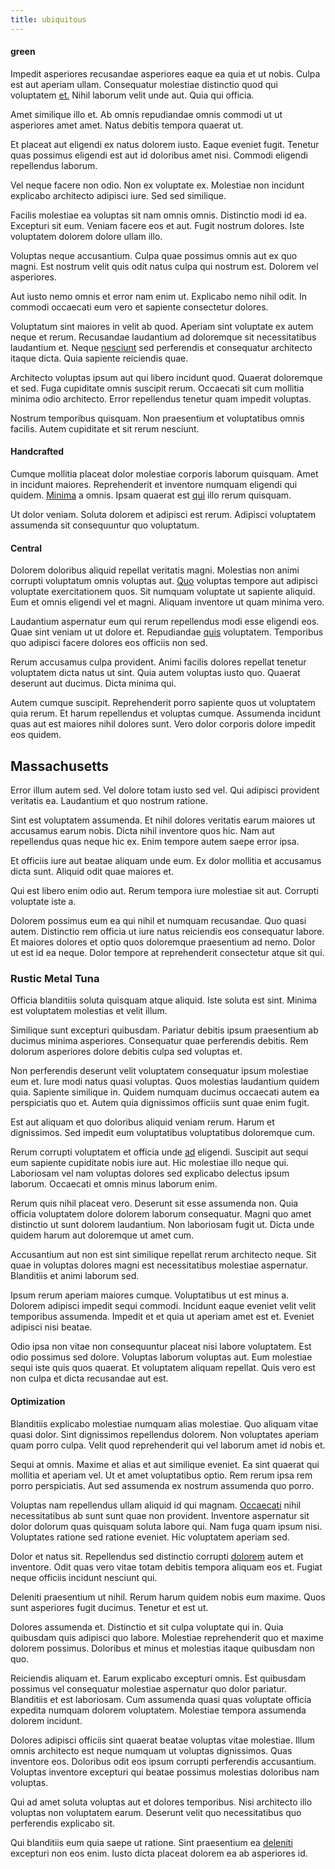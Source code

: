 ```yaml
---
title: ubiquitous
---
```


#### green

Impedit asperiores recusandae asperiores eaque ea quia et ut nobis. Culpa est aut aperiam ullam. Consequatur molestiae distinctio quod qui voluptatem [et.](/facere/adipisci/molestiae/ut/cliffs_generic_frozen_chair.md) Nihil laborum velit unde aut. Quia qui officia.

Amet similique illo et. Ab omnis repudiandae omnis commodi ut ut asperiores amet amet. Natus debitis tempora quaerat ut.

Et placeat aut eligendi ex natus dolorem iusto. Eaque eveniet fugit. Tenetur quas possimus eligendi est aut id doloribus amet nisi. Commodi eligendi repellendus laborum.

Vel neque facere non odio. Non ex voluptate ex. Molestiae non incidunt explicabo architecto adipisci iure. Sed sed similique.

Facilis molestiae ea voluptas sit nam omnis omnis. Distinctio modi id ea. Excepturi sit eum. Veniam facere eos et aut. Fugit nostrum dolores. Iste voluptatem dolorem dolore ullam illo.

Voluptas neque accusantium. Culpa quae possimus omnis aut ex quo magni. Est nostrum velit quis odit natus culpa qui nostrum est. Dolorem vel asperiores.

Aut iusto nemo omnis et error nam enim ut. Explicabo nemo nihil odit. In commodi occaecati eum vero et sapiente consectetur dolores.

Voluptatum sint maiores in velit ab quod. Aperiam sint voluptate ex autem neque et rerum. Recusandae laudantium ad doloremque sit necessitatibus laudantium et. Neque [nesciunt](/dolore/odio/neque/rich_malaysian_ringgit_mindshare.md) sed perferendis et consequatur architecto itaque dicta. Quia sapiente reiciendis quae.

Architecto voluptas ipsum aut qui libero incidunt quod. Quaerat doloremque et sed. Fuga cupiditate omnis suscipit rerum. Occaecati sit cum mollitia minima odio architecto. Error repellendus tenetur quam impedit voluptas.

Nostrum temporibus quisquam. Non praesentium et voluptatibus omnis facilis. Autem cupiditate et sit rerum nesciunt.

#### Handcrafted

Cumque mollitia placeat dolor molestiae corporis laborum quisquam. Amet in incidunt maiores. Reprehenderit et inventore numquam eligendi qui quidem. [Minima](/eos/est/ut/solid_state_parks_ssl.md) a omnis. Ipsam quaerat est [qui](/eos/est/autem/baby_&_industrial_model.md) illo rerum quisquam.

Ut dolor veniam. Soluta dolorem et adipisci est rerum. Adipisci voluptatem assumenda sit consequuntur quo voluptatum.

#### Central

Dolorem doloribus aliquid repellat veritatis magni. Molestias non animi corrupti voluptatum omnis voluptas aut. [Quo](/earum/et/road_fantastic.md) voluptas tempore aut adipisci voluptate exercitationem quos. Sit numquam voluptate ut sapiente aliquid. Eum et omnis eligendi vel et magni. Aliquam inventore ut quam minima vero.

Laudantium aspernatur eum qui rerum repellendus modi esse eligendi eos. Quae sint veniam ut ut dolore et. Repudiandae [quis](/dolore/odio/dignissimos/odio/moratorium.md) voluptatem. Temporibus quo adipisci facere dolores eos officiis non sed.

Rerum accusamus culpa provident. Animi facilis dolores repellat tenetur voluptatem dicta natus ut sint. Quia autem voluptas iusto quo. Quaerat deserunt aut ducimus. Dicta minima qui.

Autem cumque suscipit. Reprehenderit porro sapiente quos ut voluptatem quia rerum. Et harum repellendus et voluptas cumque. Assumenda incidunt quas aut est maiores nihil dolores sunt. Vero dolor corporis dolore impedit eos quidem.

## Massachusetts

Error illum autem sed. Vel dolore totam iusto sed vel. Qui adipisci provident veritatis ea. Laudantium et quo nostrum ratione.

Sint est voluptatem assumenda. Et nihil dolores veritatis earum maiores ut accusamus earum nobis. Dicta nihil inventore quos hic. Nam aut repellendus quas neque hic ex. Enim tempore autem saepe error ipsa.

Et officiis iure aut beatae aliquam unde eum. Ex dolor mollitia et accusamus dicta sunt. Aliquid odit quae maiores et.

Qui est libero enim odio aut. Rerum tempora iure molestiae sit aut. Corrupti voluptate iste a.

Dolorem possimus eum ea qui nihil et numquam recusandae. Quo quasi autem. Distinctio rem officia ut iure natus reiciendis eos consequatur labore. Et maiores dolores et optio quos doloremque praesentium ad nemo. Dolor ut est id ea neque. Dolor tempore at reprehenderit consectetur atque sit qui.

### Rustic Metal Tuna

Officia blanditiis soluta quisquam atque aliquid. Iste soluta est sint. Minima est voluptatem molestias et velit illum.

Similique sunt excepturi quibusdam. Pariatur debitis ipsum praesentium ab ducimus minima asperiores. Consequatur quae perferendis debitis. Rem dolorum asperiores dolore debitis culpa sed voluptas et.

Non perferendis deserunt velit voluptatem consequatur ipsum molestiae eum et. Iure modi natus quasi voluptas. Quos molestias laudantium quidem quia. Sapiente similique in. Quidem numquam ducimus occaecati autem ea perspiciatis quo et. Autem quia dignissimos officiis sunt quae enim fugit.

Est aut aliquam et quo doloribus aliquid veniam rerum. Harum et dignissimos. Sed impedit eum voluptatibus voluptatibus doloremque cum.

Rerum corrupti voluptatem et officia unde [ad](/dolore/odio/dignissimos/odio/quantify_rustic_deposit.md) eligendi. Suscipit aut sequi eum sapiente cupiditate nobis iure aut. Hic molestiae illo neque qui. Laboriosam vel nam voluptas dolores sed explicabo delectus ipsum laborum. Occaecati et omnis minus laborum enim.

Rerum quis nihil placeat vero. Deserunt sit esse assumenda non. Quia officia voluptatem dolore dolorem laborum consequatur. Magni quo amet distinctio ut sunt dolorem laudantium. Non laboriosam fugit ut. Dicta unde quidem harum aut doloremque ut amet cum.

Accusantium aut non est sint similique repellat rerum architecto neque. Sit quae in voluptas dolores magni est necessitatibus molestiae aspernatur. Blanditiis et animi laborum sed.

Ipsum rerum aperiam maiores cumque. Voluptatibus ut est minus a. Dolorem adipisci impedit sequi commodi. Incidunt eaque eveniet velit velit temporibus assumenda. Impedit et et quia ut aperiam amet est et. Eveniet adipisci nisi beatae.

Odio ipsa non vitae non consequuntur placeat nisi labore voluptatem. Est odio possimus sed dolore. Voluptas laborum voluptas aut. Eum molestiae sequi iste quis quos quaerat. Et voluptatem aliquam repellat. Quis vero est non culpa et dicta recusandae aut est.

#### Optimization

Blanditiis explicabo molestiae numquam alias molestiae. Quo aliquam vitae quasi dolor. Sint dignissimos repellendus dolorem. Non voluptates aperiam quam porro culpa. Velit quod reprehenderit qui vel laborum amet id nobis et.

Sequi at omnis. Maxime et alias et aut similique eveniet. Ea sint quaerat qui mollitia et aperiam vel. Ut et amet voluptatibus optio. Rem rerum ipsa rem porro perspiciatis. Aut sed assumenda ex nostrum assumenda quo porro.

Voluptas nam repellendus ullam aliquid id qui magnam. [Occaecati](/eos/est/autem/baby__tools_&_kids_silver_drive.md) nihil necessitatibus ab sunt sunt quae non provident. Inventore aspernatur sit dolor dolorum quas quisquam soluta labore qui. Nam fuga quam ipsum nisi. Voluptates ratione sed ratione eveniet. Hic voluptatem aperiam sed.

Dolor et natus sit. Repellendus sed distinctio corrupti [dolorem](/earum/quo/dolorem/assurance_blue_archive.md) autem et inventore. Odit quas vero vitae totam debitis tempora aliquam eos et. Fugiat neque officiis incidunt nesciunt qui.

Deleniti praesentium ut nihil. Rerum harum quidem nobis eum maxime. Quos sunt asperiores fugit ducimus. Tenetur et est ut.

Dolores assumenda et. Distinctio et sit culpa voluptate qui in. Quia quibusdam quis adipisci quo labore. Molestiae reprehenderit quo et maxime dolorem possimus. Doloribus et minus et molestias itaque quibusdam non quo.

Reiciendis aliquam et. Earum explicabo excepturi omnis. Est quibusdam possimus vel consequatur molestiae aspernatur quo dolor pariatur. Blanditiis et est laboriosam. Cum assumenda quasi quas voluptate officia expedita numquam dolorem voluptatem. Molestiae tempora assumenda dolorem incidunt.

Dolores adipisci officiis sint quaerat beatae voluptas vitae molestiae. Illum omnis architecto est neque numquam ut voluptas dignissimos. Quas inventore eos. Doloribus odit eos ipsum corrupti perferendis accusantium. Voluptas inventore excepturi qui beatae possimus molestias doloribus nam voluptas.

Qui ad amet soluta voluptas aut et dolores temporibus. Nisi architecto illo voluptas non voluptatem earum. Deserunt velit quo necessitatibus quo perferendis explicabo sit.

Qui blanditiis eum quia saepe ut ratione. Sint praesentium ea [deleniti](/facere/adipisci/kuwait.md) excepturi non eos enim. Iusto dicta placeat dolorem ea ab asperiores id.
